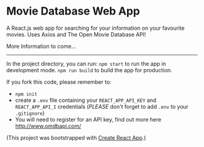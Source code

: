 # Movie Database Web App 

A React.js web app for searching for your information on your favourite movies. Uses Axios and The Open Movie Database API!

More Information to come...

---
In the project directory, you can run:
`npm start` to run the app in development mode.
`npm run build` to build the app for production.

If you fork this code, please remember to:
- `npm init`
- create a `.env` file containing your `REACT_APP_API_KEY` and `REACT_APP_API_I` credentials (*PLEASE* don't forget to add `.env` to your `.gitignore`)
- You will need to register for an API key, find out more here <http://www.omdbapi.com/>

(This project was bootstrapped with [Create React App](https://github.com/facebook/create-react-app).)
